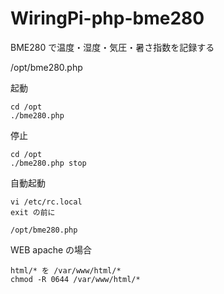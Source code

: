 WiringPi-php-bme280
========
BME280 で温度・湿度・気圧・暑さ指数を記録する

/opt/bme280.php

起動
```
cd /opt
./bme280.php
```

停止
```
cd /opt
./bme280.php stop
```

自動起動
```
vi /etc/rc.local
exit の前に

/opt/bme280.php
```
WEB
apache の場合

```
html/* を /var/www/html/*
chmod -R 0644 /var/www/html/*
```

